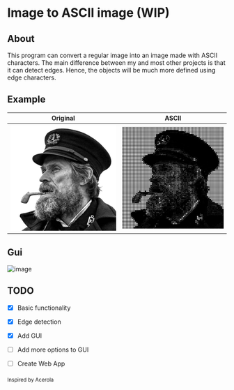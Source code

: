 # Image to ASCII image (WIP)

## About
This program can convert a regular image into an image made with ASCII characters.
The main difference between my and most other projects is that it can detect edges. Hence, the objects
will be much more defined using edge characters.

## Example
|           Original           |              ASCII              |
|:----------------------------:|:-------------------------------:|
| ![Original](images/pipe.jpg) | ![ASCII](images/ascii-pipe.jpg) |

## Gui
![image](https://github.com/user-attachments/assets/5b8b4c51-ef18-4863-aab4-e0a183a7966b)

## TODO
- [x] Basic functionality
- [x] Edge detection
- [x] Add GUI
- [ ] Add more options to GUI
- [ ] Create Web App



<sub>Inspired by Acerola</sup>

